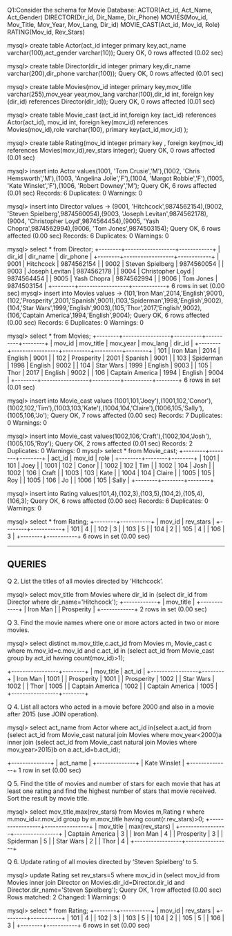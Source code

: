 Q1:Consider the schema for Movie Database:
ACTOR(Act_id, Act_Name, Act_Gender)
DIRECTOR(Dir_id, Dir_Name, Dir_Phone)
MOVIES(Mov_id, Mov_Title, Mov_Year, Mov_Lang, Dir_id)
MOVIE_CAST(Act_id, Mov_id, Role)
RATING(Mov_id, Rev_Stars)

mysql> create table Actor(act_id integer primary key,act_name varchar(100),act_gender varchar(10));
Query OK, 0 rows affected (0.02 sec)

mysql> create table Director(dir_id integer primary key,dir_name varchar(200),dir_phone varchar(100));
Query OK, 0 rows affected (0.01 sec)

mysql> create table Movies(mov_id integer primary key,mov_title varchar(255),mov_year year,mov_lang varchar(100),dir_id int, foreign key (dir_id) references Director(dir_id));
Query OK, 0 rows affected (0.01 sec)

mysql> create table Movie_cast (act_id int,foreign key (act_id) references Actor(act_id), mov_id int, foreign key(mov_id) references Movies(mov_id),role varchar(100), primary key(act_id,mov_id) );

mysql> create table Rating(mov_id integer primary key , foreign key(mov_id) references Movies(mov_id),rev_stars integer);
Query OK, 0 rows affected (0.01 sec)


mysql> insert into Actor values(1001, 'Tom Crusie','M'),(1002, 'Chris Hemsworth','M'),(1003, 'Angelina Jolie','F'),(1004, 'Margot Robbie','F'),(1005, 'Kate Winslet','F'),(1006, 'Robert Downey','M');
Query OK, 6 rows affected (0.01 sec)
Records: 6  Duplicates: 0  Warnings: 0

mysql> insert into Director values
    -> (9001, 'Hitchcock',9874562154),(9002, 'Steven Spielberg',9874560054),(9003, 'Joseph Levitan',9874562178),(9004, 'Christopher Loyd',9874564454),(9005, 'Yash Chopra',9874562994),(9006, 'Tom Jones',9874503154);
Query OK, 6 rows affected (0.00 sec)
Records: 6  Duplicates: 0  Warnings: 0

mysql> select * from Director;
+--------+------------------+------------+
| dir_id | dir_name         | dir_phone  |
+--------+------------------+------------+
|   9001 | Hitchcock        | 9874562154 |
|   9002 | Steven Spielberg | 9874560054 |
|   9003 | Joseph Levitan   | 9874562178 |
|   9004 | Christopher Loyd | 9874564454 |
|   9005 | Yash Chopra      | 9874562994 |
|   9006 | Tom Jones        | 9874503154 |
+--------+------------------+------------+
6 rows in set (0.00 sec)
mysql> insert into Movies values
    -> (101,'Iron Man',2014,'English',9001),(102,'Prosperity',2001,'Spanish',9001),(103,'Spiderman',1998,'English',9002),(104,'Star Wars',1999,'English',9003),(105,'Thor',2017,'English',9002),(106,'Captain America',1994,'English',9004);
Query OK, 6 rows affected (0.00 sec)
Records: 6  Duplicates: 0  Warnings: 0

mysql> select * from Movies;
+--------+-----------------+----------+----------+--------+
| mov_id | mov_title       | mov_year | mov_lang | dir_id |
+--------+-----------------+----------+----------+--------+
|    101 | Iron Man        |     2014 | English  |   9001 |
|    102 | Prosperity      |     2001 | Spanish  |   9001 |
|    103 | Spiderman       |     1998 | English  |   9002 |
|    104 | Star Wars       |     1999 | English  |   9003 |
|    105 | Thor            |     2017 | English  |   9002 |
|    106 | Captain America |     1994 | English  |   9004 |
+--------+-----------------+----------+----------+--------+
6 rows in set (0.01 sec)

mysql> insert into Movie_cast values (1001,101,'Joey'),(1001,102,'Conor'),(1002,102,'Tim'),(1003,103,'Kate'),(1004,104,'Claire'),(1006,105,'Sally'),(1005,106,'Jo');
Query OK, 7 rows affected (0.00 sec)
Records: 7  Duplicates: 0  Warnings: 0

mysql> insert into Movie_cast values(1002,106,'Craft'),(1002,104,'Josh'),(1005,105,'Roy');
Query OK, 2 rows affected (0.01 sec)
Records: 2  Duplicates: 0  Warnings: 0
mysql> select * from Movie_cast;
+--------+--------+--------+
| act_id | mov_id | role   |
+--------+--------+--------+
|   1001 |    101 | Joey   |
|   1001 |    102 | Conor  |
|   1002 |    102 | Tim    |
|   1002 |    104 | Josh   |
|   1002 |    106 | Craft  |
|   1003 |    103 | Kate   |
|   1004 |    104 | Claire |
|   1005 |    105 | Roy    |
|   1005 |    106 | Jo     |
|   1006 |    105 | Sally  |
+--------+--------+--------+

mysql> insert into Rating values(101,4),(102,3),(103,5),(104,2),(105,4),(106,3);
Query OK, 6 rows affected (0.00 sec)
Records: 6  Duplicates: 0  Warnings: 0

mysql> select * from Rating;
+--------+-----------+
| mov_id | rev_stars |
+--------+-----------+
|    101 |         4 |
|    102 |         3 |
|    103 |         5 |
|    104 |         2 |
|    105 |         4 |
|    106 |         3 |
+--------+-----------+
6 rows in set (0.00 sec)


---------------------------------------------------------------------------------------------------------------------------------------------
QUERIES
-----------------------------------------------------------------------------------------------------------------------------------------------



Q 2. List the titles of all movies directed by ‘Hitchcock’.

mysql> select mov_title from Movies where dir_id in (select dir_id from Director where dir_name='Hitchcock');
+------------+
| mov_title  |
+------------+
| Iron Man   |
| Prosperity |
+------------+
2 rows in set (0.00 sec)


Q 3. Find the movie names where one or more actors acted in two or more movies.

mysql> select distinct m.mov_title,c.act_id from Movies m, Movie_cast c where m.mov_id=c.mov_id and c.act_id in (select act_id from Movie_cast group by act_id having count(mov_id)>1);

+-----------------+--------+
| mov_title       | act_id |
+-----------------+--------+
| Iron Man        |   1001 |
| Prosperity      |   1001 |
| Prosperity      |   1002 |
| Star Wars       |   1002 |
| Thor            |   1005 |
| Captain America |   1002 |
| Captain America |   1005 |
+-----------------+--------+

Q 4. List all actors who acted in a movie before 2000 and also in a movie after
2015 (use JOIN operation).

mysql> select act_name from Actor where act_id in(select a.act_id from (select act_id from Movie_cast natural join Movies where mov_year<2000)a inner join  (select act_id from Movie_cast natural join Movies where mov_year>2015)b on a.act_id=b.act_id);

+--------------+
| act_name     |
+--------------+
| Kate Winslet |
+--------------+
1 row in set (0.00 sec)

Q 5. Find the title of movies and number of stars for each movie that has at least
one rating and find the highest number of stars that movie received. Sort the
result by movie title.

mysql> select mov_title,max(rev_stars) from Movies m,Rating r where m.mov_id=r.mov_id group by m.mov_title having count(r.rev_stars)>0;
+-----------------+----------------+
| mov_title       | max(rev_stars) |
+-----------------+----------------+
| Captain America |              3 |
| Iron Man        |              4 |
| Prosperity      |              3 |
| Spiderman       |              5 |
| Star Wars       |              2 |
| Thor            |              4 |
+-----------------+----------------+

Q 6.  Update rating of all movies directed by ‘Steven Spielberg’ to 5.

mysql> update Rating set rev_stars=5 where mov_id in (select mov_id from Movies inner join Director on Movies.dir_id=Director.dir_id and Director.dir_name='Steven Spielberg');
Query OK, 1 row affected (0.00 sec)
Rows matched: 2  Changed: 1  Warnings: 0

mysql> select * from Rating;
+--------+-----------+
| mov_id | rev_stars |
+--------+-----------+
|    101 |         4 |
|    102 |         3 |
|    103 |         5 |
|    104 |         2 |
|    105 |         5 |
|    106 |         3 |
+--------+-----------+
6 rows in set (0.00 sec)